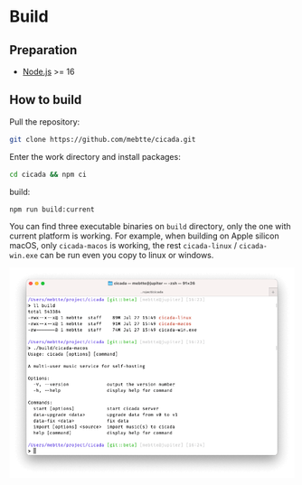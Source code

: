 # Build

## Preparation

- [Node.js](https://nodejs.org) >= 16

## How to build

Pull the repository:

```sh
git clone https://github.com/mebtte/cicada.git
```

Enter the work directory and install packages:
```sh
cd cicada && npm ci
```

build:

```sh
npm run build:current
```

You can find three executable binaries on `build` directory, only the one with current platform is working. For example, when building on Apple silicon macOS, only `cicada-macos` is working, the rest `cicada-linux` / `cicada-win.exe` can be run even you copy to linux or windows.

![](./build.png)

